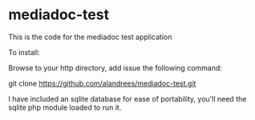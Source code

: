 # mediadoc-test
This is the code for the mediadoc test application

To install:

Browse to your http directory, add issue the following command:

  git clone https://github.com/alandrees/mediadoc-test.git

I have included an sqlite database for ease of portability, you'll need the sqlite php module loaded to run it.

